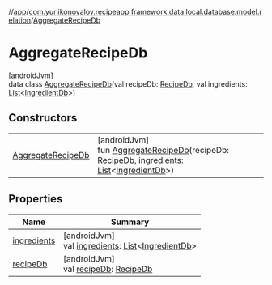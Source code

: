 //[app](../../../index.md)/[com.yuriikonovalov.recipeapp.framework.data.local.database.model.relation](../index.md)/[AggregateRecipeDb](index.md)

# AggregateRecipeDb

[androidJvm]\
data class [AggregateRecipeDb](index.md)(val recipeDb: [RecipeDb](../../com.yuriikonovalov.recipeapp.framework.data.local.database.model/-recipe-db/index.md), val ingredients: [List](https://kotlinlang.org/api/latest/jvm/stdlib/kotlin.collections/-list/index.html)&lt;[IngredientDb](../../com.yuriikonovalov.recipeapp.framework.data.local.database.model/-ingredient-db/index.md)&gt;)

## Constructors

| | |
|---|---|
| [AggregateRecipeDb](-aggregate-recipe-db.md) | [androidJvm]<br>fun [AggregateRecipeDb](-aggregate-recipe-db.md)(recipeDb: [RecipeDb](../../com.yuriikonovalov.recipeapp.framework.data.local.database.model/-recipe-db/index.md), ingredients: [List](https://kotlinlang.org/api/latest/jvm/stdlib/kotlin.collections/-list/index.html)&lt;[IngredientDb](../../com.yuriikonovalov.recipeapp.framework.data.local.database.model/-ingredient-db/index.md)&gt;) |

## Properties

| Name | Summary |
|---|---|
| [ingredients](ingredients.md) | [androidJvm]<br>val [ingredients](ingredients.md): [List](https://kotlinlang.org/api/latest/jvm/stdlib/kotlin.collections/-list/index.html)&lt;[IngredientDb](../../com.yuriikonovalov.recipeapp.framework.data.local.database.model/-ingredient-db/index.md)&gt; |
| [recipeDb](recipe-db.md) | [androidJvm]<br>val [recipeDb](recipe-db.md): [RecipeDb](../../com.yuriikonovalov.recipeapp.framework.data.local.database.model/-recipe-db/index.md) |
